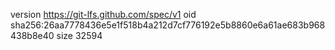 version https://git-lfs.github.com/spec/v1
oid sha256:26aa7778436e5e1f518b4a212d7cf776192e5b8860e6a61ae683b968438b8e40
size 32594
